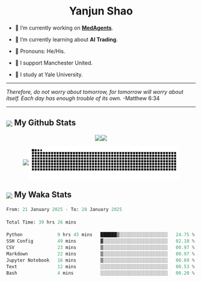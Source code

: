 

<h1 align="center">Yanjun Shao</h1>

- 🐒 I’m currently working on **[MedAgents](https://github.com/gersteinlab/MedAgents)**.

- 🦧 I’m currently learning about **AI Trading**.

- 🦍 Pronouns: He/His.

- 👹 I support Manchester United.

- 🐶 I study at Yale University.

---

<i> Therefore, do not worry about tomorrow, for tomorrow will worry about itself. Each day has enough trouble of its own. </i> -Matthew 6:34

---

<h2><img src="https://emojis.slackmojis.com/emojis/images/1579216111/7550/pikachu_wave.gif?1579216111" align="center" width="28" /> My Github Stats</h2>

<p align="center"><img align="center" src = "https://github-readme-stats.vercel.app/api?username=super-dainiu&show_icons=true&count_private=true&theme=tokyonight&hide=issues&line_height=30" width="400px"><img align="center" src = "https://github-readme-streak-stats.herokuapp.com/?user=super-dainiu&theme=tokyonight" width="400px"></p>

<p align="center"><img align="center" width="400px" src="https://github-readme-stats.vercel.app/api/top-langs/?username=super-dainiu&layout=compact&theme=tokyonight&hide=html,tex,jupyter%20notebook"><img align="center" width="400px" src="https://github.com/super-dainiu/super-dainiu/blob/output/github-contribution-grid-snake.svg"></p>

<h2><img src="https://emojis.slackmojis.com/emojis/images/1579216111/7550/pikachu_wave.gif?1579216111" align="center" width="28" /> My Waka Stats</h2>

<!--START_SECTION:waka-->

```python
From: 21 January 2025 - To: 28 January 2025

Total Time: 39 hrs 26 mins

Python             9 hrs 45 mins   ██████▒░░░░░░░░░░░░░░░░░░   24.75 %
SSH Config         49 mins         ▓░░░░░░░░░░░░░░░░░░░░░░░░   02.10 %
CSV                23 mins         ▒░░░░░░░░░░░░░░░░░░░░░░░░   00.97 %
Markdown           22 mins         ▒░░░░░░░░░░░░░░░░░░░░░░░░   00.97 %
Jupyter Notebook   16 mins         ▒░░░░░░░░░░░░░░░░░░░░░░░░   00.69 %
Text               12 mins         ░░░░░░░░░░░░░░░░░░░░░░░░░   00.53 %
Bash               4 mins          ░░░░░░░░░░░░░░░░░░░░░░░░░   00.20 %
```

<!--END_SECTION:waka-->
